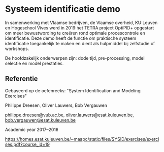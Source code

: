 # Systeem identificatie demo

In samenwerking met Vlaamse bedrijven, de Vlaamse overheid, KU Leuven en Hogeschool Vives werd in 2019 het TETRA project OptiPID+ opgestart om meer bewustwording te creëren rond optimale procescontrole en identificatie. Deze demo heeft de functie om praktische systeem identificatie toegankelijk te maken en dient als hulpmiddel bij zelfstudie of workshops. 

De hoofdzakelijk onderwerpen zijn: dode tijd, pre-processing, model selectie en model prestaties.

## Referentie

Gebaseerd op de oefenreeks: "System Identification and Modeling Exercises"

Philippe Dreesen, Oliver Lauwers, Bob Vergauwen

philippe.dreesen@vub.ac.be, oliver.lauwers@esat.kuleuven.be, bob.vergauwen@esat.kuleuven.be

Academic year 2017–2018

https://homes.esat.kuleuven.be/~maapc/static/files/SYSID/exercises/exercises.pdf?course_id=19